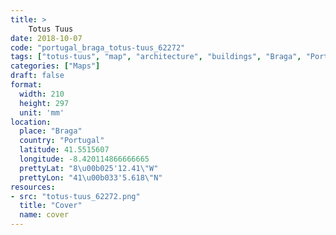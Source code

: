 ```yaml
---
title: > 
    Totus Tuus
date: 2018-10-07
code: "portugal_braga_totus-tuus_62272"
tags: ["totus-tuus", "map", "architecture", "buildings", "Braga", "Portugal"]
categories: ["Maps"]
draft: false
format:
  width: 210
  height: 297
  unit: 'mm'
location:
  place: "Braga"
  country: "Portugal"
  latitude: 41.5515607
  longitude: -8.420114866666665
  prettyLat: "8\u00b025'12.41\"W"
  prettyLon: "41\u00b033'5.618\"N"
resources:
- src: "totus-tuus_62272.png"
  title: "Cover"
  name: cover
---
```

